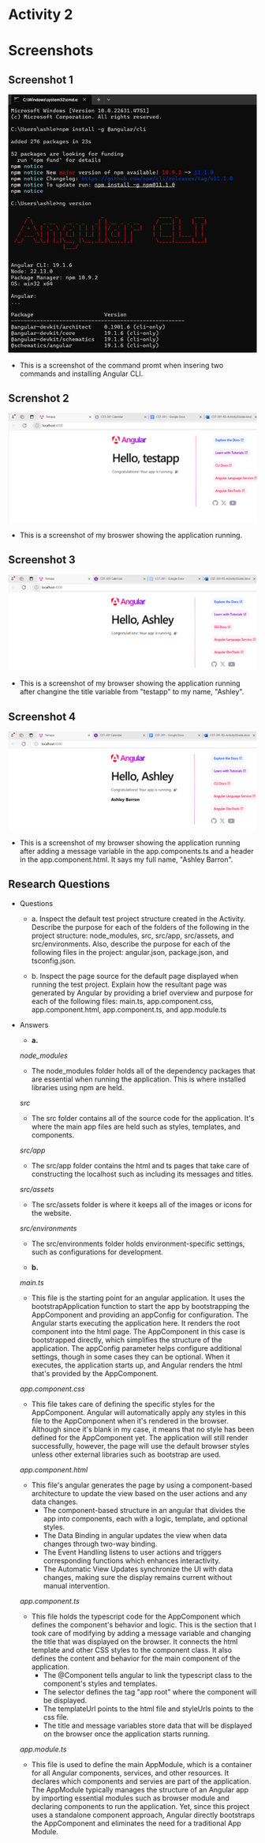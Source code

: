 # Activity 2

# Screenshots

## Screenshot 1
![CLI](cli.png)
- This is a screenshot of the command promt when insering two commands and installing Angular CLI. 

## Screnshot 2
![TestApp](testApp.png)
- This is a screenshot of my broswer showing the application running. 

## Screenshot 3
![TestApp2](testApp2.png)
- This is a screenshot of my browser showing the application running after changine the title variable from "testapp" to my name, "Ashley". 

## Screenshot 4
![TestApp3](testApp3.png)
- This is a screenshot of my browser showing the application running after adding a message variable in the app.components.ts and a header in the app.component.html. It says my full name, "Ashley Barron".

## Research Questions
- Questions
    - a. Inspect the default test project structure created in the Activity. Describe the purpose for each of the folders of the following in the project structure: node_modules, src, src/app, src/assets, and src/environments. Also, describe the purpose for each of the following files in the project: angular.json, package.json, and tsconfig.json.

    - b. Inspect the page source for the default page displayed when running the test project. Explain how the resultant page was generated by Angular by providing a brief overview and purpose for each of the following files: main.ts, app.component.css, app.component.html, app.component.ts, and app.module.ts

- Answers
    - **a.** 
    
    *node_modules*
    - The node_modules folder holds all of the dependency packages that are essential when running the application. This is where installed libraries using npm are held. 

    *src*
    - The src folder contains all of the source code for the application. It's where the main app files are held such as styles, templates, and components. 

    *src/app*
    - The src/app folder contains the html and ts pages that take care of constructing the localhost such as including its messages and titles. 

    *src/assets*
    - The src/assets folder is where it keeps all of the images or icons for the website. 

    *src/environments*
    - The src/environments folder holds environment-specific settings, such as configurations for development. 



    - **b.** 

    *main.ts*
    - This file is the starting point for an angular application. It uses the bootstrapApplication function to start the app by bootstrapping the AppComponent and providing an appConfig for configuration. The Angular starts executing the application here. It renders the root component into the html page. 
    The AppComponent in this case is bootstrapped directly, which simplifies the structure of the application. The appConfig parameter helps configure additional settings, though in some cases they can be optional. When it executes, the application starts up, and Angular renders the html that's provided by the AppComponent.
    
    *app.component.css*
    - This file takes care of defining the specific styles for the AppComponent. Angular will automatically apply any styles in this file to the AppComponent when it's rendered in the browser. Although since it's blank in my case, it means that no style has been defined for the AppComponent yet. The application will still render successfully, however, the page will use the default browser styles unless other external libraries such as bootstrap are used. 

    *app.component.html*
    - This file's angular generates the page by using a component-based architecture to update the view based on the user actions and any data changes. 
        - The component-based structure in an angular that divides the app into components, each with a logic, template, and optional styles.
        - The Data Binding in angular updates the view when data changes through two-way binding. 
        - The Event Handling listens to user actions and triggers corresponding functions which enhances interactivity. 
        - The Automatic View Updates synchronize the UI with data changes, making sure the display remains current without manual intervention. 

    *app.component.ts*
    - This file holds the typescript code for the AppComponent which defines the component's behavior and logic. This is the section that I took care of modifying by adding a message variable and changing the title that was displayed on the browser. It connects the html template and other CSS styles to the component class. It also defines the content and behavior for the main component of the application. 
        - The @Component tells angular to link the typescript class to the component's styles and templates. 
        - The selector defines the tag "app root" where the component will be displayed.
        - The templateUrl points to the html file and styleUrls points to the css file. 
        - The title and message variables store data that will be displayed on the browser once the application starts running. 

    *app.module.ts*
    - This file is used to define the main AppModule, which is a container for all Angular components, services, and other resources. It declares which components and servies are part of the application. The AppModule typically manages the structure of an Angular app by importing essential modules such as browser module and declaring components to run the application. Yet, since this project uses a standalone component approach, Angular directly bootstraps the AppComponent and eliminates the need for a traditional App Module. 

